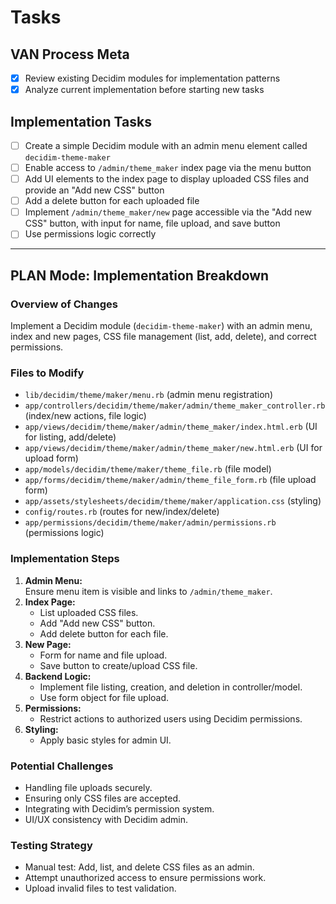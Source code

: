 # Tasks

## VAN Process Meta
- [x] Review existing Decidim modules for implementation patterns <!-- Complexity: Medium -->
- [x] Analyze current implementation before starting new tasks <!-- Complexity: Medium -->

## Implementation Tasks
- [ ] Create a simple Decidim module with an admin menu element called `decidim-theme-maker` <!-- Complexity: Medium -->
- [ ] Enable access to `/admin/theme_maker` index page via the menu button <!-- Complexity: Low -->
- [ ] Add UI elements to the index page to display uploaded CSS files and provide an "Add new CSS" button <!-- Complexity: Medium -->
- [ ] Add a delete button for each uploaded file <!-- Complexity: Medium -->
- [ ] Implement `/admin/theme_maker/new` page accessible via the "Add new CSS" button, with input for name, file upload, and save button <!-- Complexity: Medium-High -->
- [ ] Use permissions logic correctly <!-- Complexity: Medium -->

---

## PLAN Mode: Implementation Breakdown

### Overview of Changes
Implement a Decidim module (`decidim-theme-maker`) with an admin menu, index and new pages, CSS file management (list, add, delete), and correct permissions.

### Files to Modify
- `lib/decidim/theme/maker/menu.rb` (admin menu registration)
- `app/controllers/decidim/theme/maker/admin/theme_maker_controller.rb` (index/new actions, file logic)
- `app/views/decidim/theme/maker/admin/theme_maker/index.html.erb` (UI for listing, add/delete)
- `app/views/decidim/theme/maker/admin/theme_maker/new.html.erb` (UI for upload form)
- `app/models/decidim/theme/maker/theme_file.rb` (file model)
- `app/forms/decidim/theme/maker/admin/theme_file_form.rb` (file upload form)
- `app/assets/stylesheets/decidim/theme/maker/application.css` (styling)
- `config/routes.rb` (routes for new/index/delete)
- `app/permissions/decidim/theme/maker/admin/permissions.rb` (permissions logic)

### Implementation Steps
1. **Admin Menu:**  
   Ensure menu item is visible and links to `/admin/theme_maker`.
2. **Index Page:**  
   - List uploaded CSS files.
   - Add "Add new CSS" button.
   - Add delete button for each file.
3. **New Page:**  
   - Form for name and file upload.
   - Save button to create/upload CSS file.
4. **Backend Logic:**  
   - Implement file listing, creation, and deletion in controller/model.
   - Use form object for file upload.
5. **Permissions:**  
   - Restrict actions to authorized users using Decidim permissions.
6. **Styling:**  
   - Apply basic styles for admin UI.

### Potential Challenges
- Handling file uploads securely.
- Ensuring only CSS files are accepted.
- Integrating with Decidim’s permission system.
- UI/UX consistency with Decidim admin.

### Testing Strategy
- Manual test: Add, list, and delete CSS files as an admin.
- Attempt unauthorized access to ensure permissions work.
- Upload invalid files to test validation.
